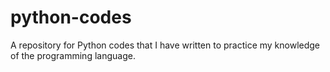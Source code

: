  # python-codes
 A repository for Python codes that I have written to practice my knowledge of the programming language. 

